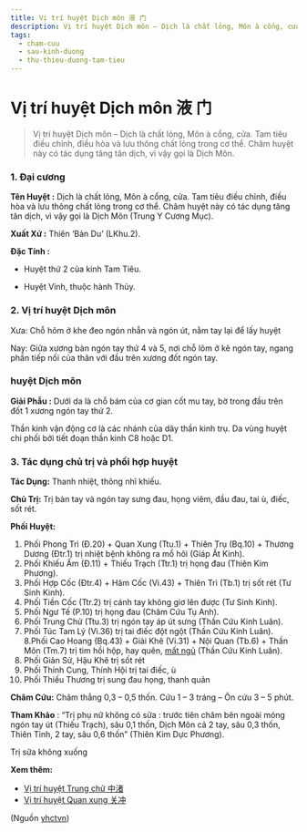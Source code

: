 ```yaml
---
title: Vị trí huyệt Dịch môn 液 门
description: Vị trí huyệt Dịch môn – Dịch là chất lỏng, Môn à cổng, cửa. Tam tiêu điều chỉnh, điều hòa và lưu thông chất lỏng trong cơ thể. Châm huyệt này có tác dụng tăng tân dịch, vì vậy gọi là Dịch Môn.
tags:
  - cham-cuu
  - sau-kinh-duong
  - thu-thieu-duong-tam-tieu
---
```


# Vị trí huyệt Dịch môn 液 门 

> Vị trí huyệt Dịch môn – Dịch là chất lỏng, Môn à cổng, cửa. Tam tiêu điều chỉnh, điều hòa và lưu thông chất lỏng trong cơ thể. Châm huyệt này có tác dụng tăng tân dịch, vì vậy gọi là Dịch Môn.

### 1. Đại cương

**Tên Huyệt :** Dịch là chất lỏng, Môn à cổng, cửa. Tam tiêu điều chỉnh, điều hòa và lưu thông chất lỏng trong cơ thể. Châm huyệt này có tác dụng tăng tân dịch, vì vậy gọi là Dịch Môn (Trung Y Cương Mục).

**Xuất Xứ :** Thiên ‘Bản Du’ (LKhu.2).

**Đặc Tính :**

+ Huyệt thứ 2 của kinh Tam Tiêu.

+ Huyệt Vinh, thuộc hành Thủy.

### 2. Vị trí huyệt Dịch môn

Xưa: Chỗ hõm ở khe đeo ngón nhẫn và ngón út, nằm tay lại để lấy huyệt

Nay: Giữa xương bàn ngón tay thứ 4 và 5, nơi chỗ lõm ở kẽ ngón tay, ngang phần tiếp nối của thân với đầu trên xương đốt ngón tay.

### huyệt Dịch môn

**Giải Phẫu :** Dưới da là chỗ bám của cơ gian cốt mu tay, bờ trong đầu trên đốt 1 xương ngón tay thứ 2.

Thần kinh vận động cơ là các nhánh của dây thần kinh trụ. Da vùng huyệt chi phối bởi tiết đoạn thần kinh C8 hoặc D1.

### 3. Tác dụng chủ trị và phối hợp huyệt

**Tác Dụng:** Thanh nhiệt, thông nhĩ khiếu.

**Chủ Trị:** Trị bàn tay và ngón tay sưng đau, họng viêm, đầu đau, tai ù, điếc, sốt rét.

**Phối Huyệt:**

1. Phối Phong Trì (Đ.20) + Quan Xung (Ttu.1) + Thiên Trụ (Bq.10) + Thương Dương (Đtr.1) trị nhiệt bệnh không ra mồ hôi (Giáp Ất Kinh).
2. Phối Khiếu Âm (Đ.11) + Thiếu Trạch (Ttr.1) trị họng đau (Thiên Kim Phương).
3. Phối Hợp Cốc (Đtr.4) + Hãm Cốc (Vi.43) + Thiên Trì (Tb.1) trị sốt rét (Tư Sinh Kinh).
4. Phối Tiền Cốc (Ttr.2) trị cánh tay không giơ lên được (Tư Sinh Kinh).
5. Phối Ngư Tế (P.10) trị họng đau (Châm Cứu Tụ Anh).
6. Phối Trung Chử (Ttu.3) trị ngón tay áp út sưng (Thần Cứu Kinh Luân).
7. Phối Túc Tam Lý (Vi.36) trị tai điếc đột ngột (Thần Cứu Kinh Luân). 8.Phối Cao Hoang (Bq.43) + Giải Khê (Vi.31) + Nội Quan (Tb.6) + Thần Môn (Tm.7) trị tim hồi hộp, hay quên, [mất ngủ](/yhctvn/chung-mat-ngu-theo-dong-y/) (Thần Cứu Kinh Luân).
8. Phối Giản Sử, Hậu Khê trị sốt rét
9. Phối Thính Cung, Thính Hội trị tai điếc, ù
10. Phối Thiếu Thương trị sung đau họng, thanh quản

**Châm Cứu:** Châm thẳng 0,3 – 0,5 thốn. Cứu 1 – 3 tráng – Ôn cứu 3 – 5 phút.

**Tham Khảo** : “Trị phụ nữ không có sữa : trước tiên châm bên ngoài móng ngón tay út (Thiếu Trạch), sâu 0,1 thốn, Dịch Môn cả 2 tay, sâu 0,3 thốn, Thiên Tỉnh, 2 tay, sâu 0,6 thốn” (Thiên Kim Dực Phương).

Trị sữa không xuống

**Xem thêm:**

* [Vị trí huyệt Trung chử 中渚](/yhctvn/vi-tri-huyet-trung-chu-%e4%b8%ad%e6%b8%9a/)
* [Vị trí huyệt Quan xung 关冲](/yhctvn/vi-tri-huyet-quan-xung-%e5%85%b3%e5%86%b2/)

(Nguồn <a href="https://yhctvn.com/vi-tri-huyet-dich-mon-液-门/" target="_blank">yhctvn</a>)
